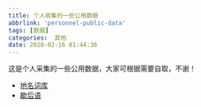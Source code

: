 ```yaml
---
title: 个人收集的一些公用数据
abbrlink: 'personnel-public-data'
tags: [数据]
categories:  其他
date: 2020-02-16 01:44:36
---
```


<div class="note info">这是个人采集的一些公用数据，大家可根据需要自取，不谢！</div>

- <a href="https://github.com/crazy-boy/public-data/blob/main/地名词库.txt" target="_blank">地名词库</a>
- <a href="https://github.com/crazy-boy/public-data/blob/main/歇后语.txt" target="_blank">歇后语</a>